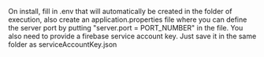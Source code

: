 On install, fill in .env that will automatically be created in the folder of execution, also create an application.properties file where you can define the server port by putting "server.port = PORT_NUMBER" in the file. You also need to provide a firebase service account key. Just save it in the same folder as serviceAccountKey.json